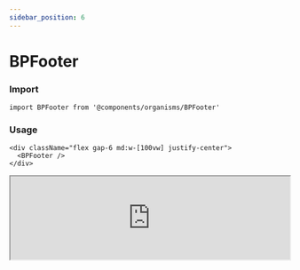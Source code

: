 ```yaml
---
sidebar_position: 6
---
```


#  BPFooter

### Import

```tsx
import BPFooter from '@components/organisms/BPFooter'
```

### Usage 

```tsx
<div className="flex gap-6 md:w-[100vw] justify-center">
  <BPFooter />
</div>
```

<iframe width="100%" heigh="200px" src="https://ui-kit.blue-panda.dev/iframe.html?args=&id=organisms-bpfooter--basic&viewMode=story" />




Check more colors, statuses and styles at: 
<img src={'/img/sb.png'} alt="Storybook" style={{width: '15px'}} />

https://ui-kit.blue-panda.dev/?path=/story/organisms-bpfooter--basic